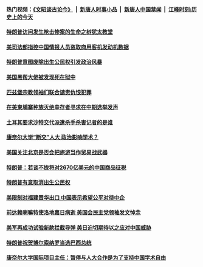 #### 热门视频：[《文昭谈古论今》](https://github.com/gfw-breaker/wenzhao/blob/master/README.md?t=10310033) &nbsp;|&nbsp; [新唐人时事小品](https://github.com/gfw-breaker/ntdtv-comedy/blob/master/README.md?t=10310033) &nbsp;|&nbsp; [新唐人中国禁闻](https://github.com/gfw-breaker/ntdtv-news/blob/master/README.md?t=10310033) &nbsp;|&nbsp; [江峰时刻:历史上的今天](https://github.com/gfw-breaker/today-in-history/blob/master/README.md?t=10310033) 

#### [特朗普访问发生枪击惨案的生命之树犹太教堂](../pages/zg_yre_rvq/4635909.md?t=10310033) 

#### [美司法部指控中国情报人员盗取商用客机发动机数据](../pages/zg_yre_rvq/4635901.md?t=10310033) 

#### [特朗普意图废除出生公民权引发政治风暴](../pages/zg_yre_rvq/4635867.md?t=10310033) 

#### [美国黑帮大佬被发现死在狱中](../pages/zg_yre_rvq/4635756.md?t=10310033) 

#### [匹兹堡宗教领袖们联合谴责仇恨犯罪](../pages/zg_yre_rvq/4635548.md?t=10310033) 

#### [在美柬埔寨种族灭绝幸存者寻求在中期选举发声 ](../pages/zg_yre_rvq/4635545.md?t=10310033) 

#### [土耳其要求沙特交代派遣杀手杀害记者的是谁](../pages/zg_yre_rvq/4635360.md?t=10310033) 

#### [康奈尔大学“断交”人大 政治影响学术？](../pages/zg_yre_rvq/4635261.md?t=10310033) 

#### [美国关注北京是否会把旅游当作贸易战武器](../pages/zg_yre_rvq/4635215.md?t=10310033) 

#### [特朗普：若谈不拢将对2670亿美元的中国商品征税](../pages/zg_yre_rvq/4635009.md?t=10310033) 

#### [特朗普有意取消出生公民权](../pages/zg_yre_rvq/4634991.md?t=10310033) 

#### [美限制对福建晋华出口 中国表示希望公平对待中企](../pages/zg_yre_rvq/4634879.md?t=10310033) 

#### [前达赖喇嘛特使洛地嘉日病逝 美国会民主党领袖发文悼念](../pages/zg_yre_rvq/4634837.md?t=10310033) 

#### [美军再成功试验新款拦截导弹 美日迫切期待以之应对中国威胁](../pages/zg_yre_rvq/4634783.md?t=10310033) 

#### [特朗普祝贺博尔索纳罗当选巴西总统](../pages/zg_yre_rvq/4634183.md?t=10310033) 

#### [康奈尔大学国际项目主任：暂停与人大合作是为了支持中国学术自由](../pages/zg_yre_rvq/4634242.md?t=10310033) 

